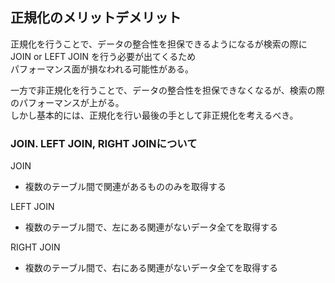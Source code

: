 ## 正規化のメリットデメリット
正規化を行うことで、データの整合性を担保できるようになるが検索の際に JOIN or LEFT JOIN を行う必要が出てくるため<br>
パフォーマンス面が損なわれる可能性がある。

一方で非正規化を行うことで、データの整合性を担保できなくなるが、検索の際のパフォーマンスが上がる。<br>
しかし基本的には、正規化を行い最後の手として非正規化を考えるべき。

### JOIN. LEFT JOIN, RIGHT JOINについて
JOIN
- 複数のテーブル間で関連があるもののみを取得する

LEFT JOIN
- 複数のテーブル間で、左にある関連がないデータ全てを取得する

RIGHT JOIN
- 複数のテーブル間で、右にある関連がないデータ全てを取得する
